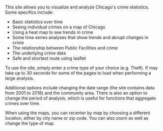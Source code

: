 This site allows you to visualize and analyze Chicago's crime statistics.  Some specifics include:
+ Basic statistics over time
+ Seeing individual crimes on a map of Chicago
+ Using a heat map to see trends in crime
+ Some time series analyses that show trends and abrupt changes in crime
+ The relationship between Public Facilities and crime
+ The underlying crime data 
+ Safe and shortest route using leaflet 

To use the site, simply enter a crime type of your choice (e.g. Theft). If may take up to 30 seconds for some of the pages to load when performing a large analysis.  

Additional options include changing the date range (the site contains data from 2001 to 2018) and the community area.  There is also an option to change the period of analysis, which is useful for functions that aggregate crimes over time.

When using the maps, you can recenter by map by choosing a different location, either by city name or zip code.  You can also zoom as well as change the type of map.

